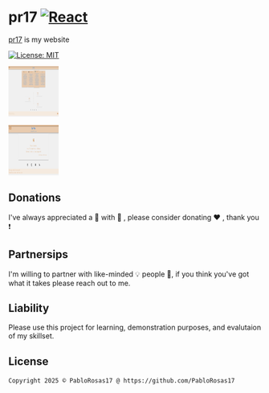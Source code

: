 # pr17 [![React](https://img.shields.io/badge/react-%2320232a.svg?style=for-the-badge&logo=react&logoColor=%2361DAFB)](https://github.com/facebook/react)

[pr17](https://pablorosas17.github.io/pr17) is my website

[![License: MIT](https://img.shields.io/badge/License-MIT-yellow.svg)](https://opensource.org/licenses/MIT)

<p><img src="https://github.com/PabloRosas17/pr17/blob/main/media/screenshots/media_pages_timeline.png" width="100" height="100" alt="pr17-timeline"/></p>

<p><img src="https://github.com/PabloRosas17/pr17/blob/main/media/screenshots/media_pages_about.png" width="100" height="100" alt="pr17-about"/></p>

## Donations
I've always appreciated a :beer: with :pizza: , please consider donating :heart: , thank you :exclamation:

## Partnersips
I'm willing to partner with like-minded :bulb: people :ghost:, if you think you've got what it takes please reach out to me.

## Liability 
Please use this project for learning, demonstration purposes, and evalutaion of my skillset.

## License
```xml
Copyright 2025 © PabloRosas17 @ https://github.com/PabloRosas17
```
